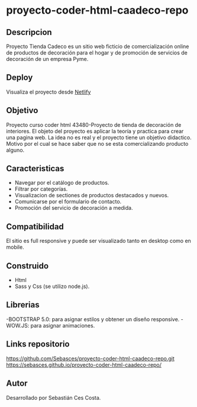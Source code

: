 # proyecto-coder-html-caadeco-repo

##  Descripcion
Proyecto Tienda Cadeco es un sitio web ficticio de comercialización online de productos de decoración para el hogar y de promoción de servicios de decoración de un empresa Pyme.

## Deploy
Visualiza el proyecto desde [Netlify](https://cadeco-coder-43480.netlify.app "Netlify")

## Objetivo
Proyecto curso coder html 43480-Proyecto de tienda de decoración de interiores.  El objeto del proyecto es aplicar la teoría y practica para crear una pagina web. La idea no es real y el proyecto tiene un objetivo didactico. Motivo por el cual se hace saber que no se esta comercializando producto alguno.

## Caracteristicas
- Navegar por el catálogo de productos.
- Filtrar por categorías.
- Visualizacion de sectiones de productos destacados y nuevos.
- Comunicarse por el formulario de contacto.
- Promoción del servicio de decoración a medida.

## Compatibilidad
El sitio es full responsive y puede ser visualizado tanto en desktop como en mobile.

## Construido 
- Html
- Sass y Css (se utilizo node.js).

## Librerias
-BOOTSTRAP 5.0: para asignar estilos y obtener un diseño responsive.
-WOW.JS: para asignar animaciones.

## Links repositorio
https://github.com/Sebasces/proyecto-coder-html-caadeco-repo.git
https://sebasces.github.io/proyecto-coder-html-caadeco-repo/

## Autor
Desarrollado por Sebastián Ces Costa.







[1]: https://cadeco-coder-43480.netlify.app "Cadeco"
